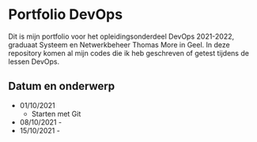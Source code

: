 # Portfolio DevOps
Dit is mijn portfolio voor het opleidingsonderdeel DevOps 2021-2022, graduaat Systeem en Netwerkbeheer Thomas More in Geel.
In deze repository komen al mijn codes die ik heb geschreven of getest tijdens de lessen DevOps.

## Datum en onderwerp
 * 01/10/2021
     * Starten met Git
 * 08/10/2021 - 
 * 15/10/2021 -
